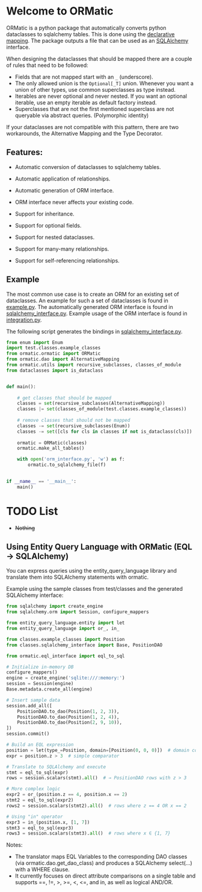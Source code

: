 # Welcome to ORMatic

ORMatic is a python package that automatically converts python dataclasses to sqlalchemy tables.
This is done using the [declarative mapping](https://docs.sqlalchemy.org/en/20/orm/mapping_styles.html#declarative-mapping).
The package outputs a file that can be used as an [SQLAlchemy](https://www.sqlalchemy.org/) interface. 

When designing the dataclasses that should be mapped there are a couple of rules that need to be followed:
- Fields that are not mapped start with an `_` (underscore).
- The only allowed union is the `Optional[_T]` union. Whenever you want a union of other types, use common 
superclasses as type instead.
- Iterables are never optional and never nested. 
If you want an optional iterable, use an empty iterable as default factory instead.
- Superclasses that are not the first mentioned superclass are not queryable via abstract queries. (Polymorphic identity)  

If your dataclasses are not compatible with this pattern, there are two workarounds,
the Alternative Mapping and the Type Decorator.

## Features:

- Automatic conversion of dataclasses to sqlalchemy tables.
- Automatic application of relationships.
- Automatic generation of ORM interface.
- ORM interface never affects your existing code.

- Support for inheritance.
- Support for optional fields.
- Support for nested dataclasses.
- Support for many-many relationships.
- Support for self-referencing relationships.

## Example

The most common use case is to create an ORM for an existing set of dataclasses.
An example for such a set of dataclasses is found in 
[example.py](https://github.com/tomsch420/ormatic/blob/master/test/classes/example_classes.py).
The automatically generated ORM interface is found in [sqlalchemy_interface.py](https://github.com/tomsch420/ormatic/blob/master/test/classes/sqlalchemy_interface.py).
Example usage of the ORM interface is found in [integration.py](https://github.com/tomsch420/ormatic/blob/master/test/integration.py).

The following script generates the bindings in [sqlalchemy_interface.py](https://github.com/tomsch420/ormatic/blob/master/test/classes/sqlalchemy_interface.py).
```python
from enum import Enum
import test.classes.example_classes
from ormatic.ormatic import ORMatic
from ormatic.dao import AlternativeMapping
from ormatic.utils import recursive_subclasses, classes_of_module
from dataclasses import is_dataclass


def main():
    
    # get classes that should be mapped
    classes = set(recursive_subclasses(AlternativeMapping))
    classes |= set(classes_of_module(test.classes.example_classes))
    
    # remove classes that should not be mapped
    classes -= set(recursive_subclasses(Enum))
    classes -= set([cls for cls in classes if not is_dataclass(cls)])
    
    ormatic = ORMatic(classes)
    ormatic.make_all_tables()

    with open('orm_interface.py', 'w') as f:
        ormatic.to_sqlalchemy_file(f)

        
if __name__ == '__main__':
    main()

```

# TODO List
- ~~Nothing~~

## Using Entity Query Language with ORMatic (EQL → SQLAlchemy)

You can express queries using the entity_query_language library and translate them into SQLAlchemy statements with ormatic.

Example using the sample classes from test/classes and the generated SQLAlchemy interface:

```python
from sqlalchemy import create_engine
from sqlalchemy.orm import Session, configure_mappers

from entity_query_language.entity import let
from entity_query_language import or_, in_

from classes.example_classes import Position
from classes.sqlalchemy_interface import Base, PositionDAO

from ormatic.eql_interface import eql_to_sql

# Initialize in-memory DB
configure_mappers()
engine = create_engine('sqlite:///:memory:')
session = Session(engine)
Base.metadata.create_all(engine)

# Insert sample data
session.add_all([
    PositionDAO.to_dao(Position(1, 2, 3)),
    PositionDAO.to_dao(Position(1, 2, 4)),
    PositionDAO.to_dao(Position(2, 9, 10)),
])
session.commit()

# Build an EQL expression
position = let(type_=Position, domain=[Position(0, 0, 0)])  # domain content is irrelevant for translation
expr = position.z > 3  # simple comparator

# Translate to SQLAlchemy and execute
stmt = eql_to_sql(expr)
rows = session.scalars(stmt).all()  # → PositionDAO rows with z > 3

# More complex logic
expr2 = or_(position.z == 4, position.x == 2)
stmt2 = eql_to_sql(expr2)
rows2 = session.scalars(stmt2).all()  # rows where z == 4 OR x == 2

# Using "in" operator
expr3 = in_(position.x, [1, 7])
stmt3 = eql_to_sql(expr3)
rows3 = session.scalars(stmt3).all()  # rows where x ∈ {1, 7}
```

Notes:
- The translator maps EQL Variables to the corresponding DAO classes (via ormatic.dao.get_dao_class) and produces a SQLAlchemy select(...) with a WHERE clause.
- It currently focuses on direct attribute comparisons on a single table and supports ==, !=, >, >=, <, <=, and in, as well as logical AND/OR.
